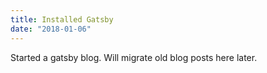 ```yaml
---
title: Installed Gatsby
date: "2018-01-06"
---
```


Started a gatsby blog. Will migrate old blog posts here later.
